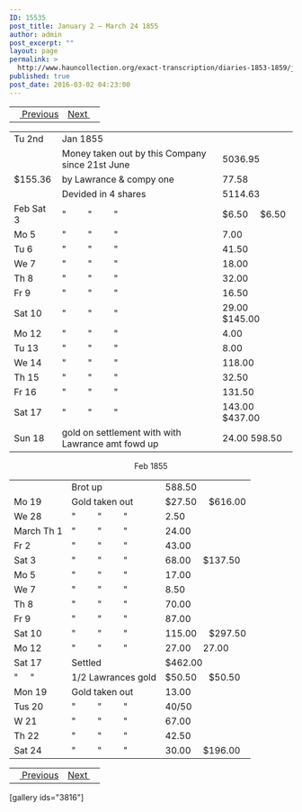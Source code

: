 ```yaml
---
ID: 15535
post_title: January 2 – March 24 1855
author: admin
post_excerpt: ""
layout: page
permalink: >
  http://www.hauncollection.org/exact-transcription/diaries-1853-1859/january-2-march-24-1855/
published: true
post_date: 2016-03-02 04:23:00
---
```

<table style="width: 100%;" align="center">
<tbody>
<tr>
<td><a href="http://www.hauncollection.org/version-2/diaries-1853-1859/november-4-january-2-1855/"><img src="https://lh3.googleusercontent.com/-EFJpxxNiPNw/VqgtWBCZrMI/AAAAAAAAAFU/WfY4lPFWWkg/s800-Ic42/Soeb-Plain-Arrows-8-10px.png" alt="" width="10" height="10" /> Previous</a></td>
<td style="text-align: right;"><a href="http://www.hauncollection.org/version-2/diaries-1853-1859/march-26-may-18-1855/">Next <img src="https://lh3.googleusercontent.com/-67k0cYlpXHw/VqgtWKz1MXI/AAAAAAAAAFU/k9PW_Piyurk/s800-Ic42/Soeb-Plain-Arrows-5-10px.png" alt="" width="10" height="10" /></a></td>
</tr>
</tbody>
</table>
<table style="width: 100%;">
<tbody>
<tr>
<td>Tu 2nd</td>
<td>Jan 1855</td>
<td></td>
</tr>
<tr>
<td></td>
<td>Money taken out by this
Company since 21st June</td>
<td>5036.95</td>
</tr>
<tr>
<td>$155.36</td>
<td>by Lawrance &amp; compy one</td>
<td>77.58</td>
</tr>
<tr>
<td></td>
<td>Devided in 4 shares</td>
<td>5114.63</td>
</tr>
<tr>
<td>Feb
Sat 3</td>
<td>"         "         "</td>
<td>$6.50     $6.50</td>
</tr>
<tr>
<td>Mo 5</td>
<td>"         "         "</td>
<td>7.00</td>
</tr>
<tr>
<td>Tu 6</td>
<td>"         "         "</td>
<td>41.50</td>
</tr>
<tr>
<td>We 7</td>
<td>"         "         "</td>
<td>18.00</td>
</tr>
<tr>
<td>Th 8</td>
<td>"         "         "</td>
<td>32.00</td>
</tr>
<tr>
<td>Fr 9</td>
<td>"         "         "</td>
<td>16.50</td>
</tr>
<tr>
<td>Sat 10</td>
<td>"         "         "</td>
<td>29.00     $145.00</td>
</tr>
<tr>
<td>Mo 12</td>
<td>"         "         "</td>
<td>4.00</td>
</tr>
<tr>
<td>Tu 13</td>
<td>"         "         "</td>
<td>8.00</td>
</tr>
<tr>
<td>We 14</td>
<td>"         "         "</td>
<td>118.00</td>
</tr>
<tr>
<td>Th 15</td>
<td>"         "         "</td>
<td>32.50</td>
</tr>
<tr>
<td>Fr 16</td>
<td>"         "         "</td>
<td>131.50</td>
</tr>
<tr>
<td>Sat 17</td>
<td>"         "         "</td>
<td>143.00     $437.00</td>
</tr>
<tr>
<td>Sun 18</td>
<td>gold on settlement
with with Lawrance
amt fowd up</td>
<td>24.00
598.50</td>
</tr>
</tbody>
</table>
<p style="text-align: center;">Feb 1855</p>

<table style="width: 100%;">
<tbody>
<tr>
<td></td>
<td>Brot up</td>
<td>588.50</td>
</tr>
<tr>
<td>Mo 19</td>
<td>Gold taken out</td>
<td>$27.50     $616.00</td>
</tr>
<tr>
<td>We 28</td>
<td>"         "         "</td>
<td>2.50</td>
</tr>
<tr>
<td>March
Th 1</td>
<td>"         "         "</td>
<td>24.00</td>
</tr>
<tr>
<td>Fr 2</td>
<td>"         "         "</td>
<td>43.00</td>
</tr>
<tr>
<td>Sat 3</td>
<td>"         "         "</td>
<td>68.00     $137.50</td>
</tr>
<tr>
<td>Mo 5</td>
<td>"         "         "</td>
<td>17.00</td>
</tr>
<tr>
<td>We 7</td>
<td>"         "         "</td>
<td>8.50</td>
</tr>
<tr>
<td>Th 8</td>
<td>"         "         "</td>
<td>70.00</td>
</tr>
<tr>
<td>Fr 9</td>
<td>"         "         "</td>
<td>87.00</td>
</tr>
<tr>
<td>Sat 10</td>
<td>"         "         "</td>
<td>115.00     $297.50</td>
</tr>
<tr>
<td>Mo 12</td>
<td>"         "         "</td>
<td>27.00     27.00</td>
</tr>
<tr>
<td>Sat 17</td>
<td>Settled</td>
<td>$462.00</td>
</tr>
<tr>
<td>"     "</td>
<td>1/2 Lawrances gold</td>
<td>$50.50     $50.50</td>
</tr>
<tr>
<td>Mon 19</td>
<td>Gold taken out</td>
<td>13.00</td>
</tr>
<tr>
<td>Tus 20</td>
<td>"         "         "</td>
<td>40/50</td>
</tr>
<tr>
<td>W 21</td>
<td>"         "         "</td>
<td>67.00</td>
</tr>
<tr>
<td>Th 22</td>
<td>"         "         "</td>
<td>42.50</td>
</tr>
<tr>
<td>Sat 24</td>
<td>"         "         "</td>
<td>30.00     $196.00</td>
</tr>
</tbody>
</table>
<table style="width: 100%;" align="center">
<tbody>
<tr>
<td><a href="http://www.hauncollection.org/version-2/diaries-1853-1859/november-4-january-2-1855/"><img src="https://lh3.googleusercontent.com/-EFJpxxNiPNw/VqgtWBCZrMI/AAAAAAAAAFU/WfY4lPFWWkg/s800-Ic42/Soeb-Plain-Arrows-8-10px.png" alt="" width="10" height="10" /> Previous</a></td>
<td style="text-align: right;"><a href="http://www.hauncollection.org/version-2/diaries-1853-1859/march-26-may-18-1855/">Next <img src="https://lh3.googleusercontent.com/-67k0cYlpXHw/VqgtWKz1MXI/AAAAAAAAAFU/k9PW_Piyurk/s800-Ic42/Soeb-Plain-Arrows-5-10px.png" alt="" width="10" height="10" /></a></td>
</tr>
</tbody>
</table>
[gallery ids="3816"]

&nbsp;